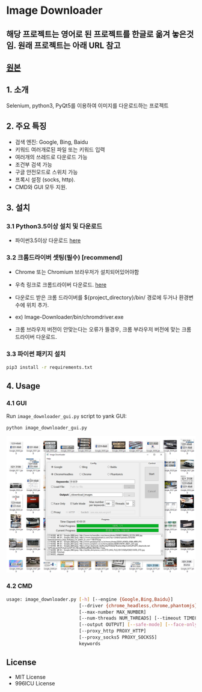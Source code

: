 # Image Downloader

## 해당 프로젝트는 영어로 된 프로젝트를 한글로 옮겨 놓은것임. 원래 프로젝트는 아래 URL 참고

## [원본](https://github.com/sczhengyabin/Image-Downloader)

## 1. 소개

Selenium, python3, PyQt5를 이용하여 이미지를 다운로드하는 프로젝트

## 2. 주요 특징

+ 검색 엔진: Google, Bing, Baidu
+ 키워드 여러개로된 파일 또는 키워드 입력
+ 여러개의 쓰레드로 다운로드 가능
+ 조건부 검색 가능
+ 구글 안전모드로 스위치 가능
+ 프록시 설정 (socks, http).
+ CMD와 GUI 모두 지원.

## 3. 설치

### 3.1 Python3.5이상 설치 및 다운로드

+ 파이썬3.5이상 다운로드 [here](https://www.python.org/downloads/)

### 3.2 크롬드라이버 셋팅(필수) [recommend]

+ Chrome 또는 Chromium 브라우저가 설치되어있어야함
+ 우측 링크로 크롬드라이버 다운로드. [here](https://chromedriver.chromium.org/downloads)
+ 다운로드 받은 크롬 드라이버를 ${project_directory}/bin/ 경로에 두거나 환경변수에 위치 추가. 
+ ex) Image-Downloader/bin/chromdriver.exe

+ 크롬 브라우저 버전이 안맞는다는 오류가 뜰경우, 크롬 부라우저 버전에 맞는 크롬드라이버 다운로드.

### 3.3 파이썬 패키지 설치

```bash
pip3 install -r requirements.txt
```

## 4. Usage

### 4.1 GUI

Run `image_downloader_gui.py` script to yank GUI:
```bash
python image_downloader_gui.py
```

![GUI](/GUI.png)

### 4.2 CMD

```bash
usage: image_downloader.py [-h] [--engine {Google,Bing,Baidu}]
                           [--driver {chrome_headless,chrome,phantomjs}]
                           [--max-number MAX_NUMBER]
                           [--num-threads NUM_THREADS] [--timeout TIMEOUT]
                           [--output OUTPUT] [--safe-mode] [--face-only]
                           [--proxy_http PROXY_HTTP]
                           [--proxy_socks5 PROXY_SOCKS5]
                           keywords
```

## License

+ MIT License
+ 996ICU License
